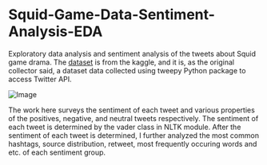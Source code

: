 # Squid-Game-Data-Sentiment-Analysis-EDA
Exploratory data analysis and sentiment analysis of the tweets about Squid game drama. The [dataset](https://www.kaggle.com/datasets/deepcontractor/squid-game-netflix-twitter-data) is from the kaggle, and it is, as the original collector said, a dataset data collected using tweepy Python package to access Twitter API.

![Image](https://www.slashfilm.com/img/gallery/the-squid-game-masks-and-symbols-explained/l-intro-1635798240.jpg)

The work here surveys the sentiment of each tweet and various properties of the positives, negative, and neutral tweets respectively. The sentiment of each tweet is determined by the vader class in NLTK module. After the sentiment of each tweet is determined, I further analyzed the most common hashtags, source distribution, retweet, most frequently occuring words and etc. of each sentiment group.
